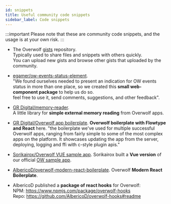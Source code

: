 ```yaml
---
id: snippets
title: Useful community code snippets
sidebar_label: Code snippets
---
```


:::important
Please note that these are community code snippets, and the usage is at your own risk.
:::

* The Overwolf [gists](https://github.com/overwolf/community-gists) repository.  
  Typically used to share files and snippets with others quickly.  
  You can upload new gists and browse other gists that uploaded by the community.

* [egamer/ow-events-status-element](https://www.npmjs.com/package/@egamer/ow-events-status-element).  
  "We found ourselves needed to present an indication for OW events status in more than one place, so we created this **small web-component package** to help us do so.  
  feel free to use it, send comments, suggestions, and other feedback".
  
* [GR Digital/memory-reader](https://github.com/GRDigital/memory-reader).  
  A little library for **simple external memory reading** from Overwolf apps.
  
* [GR Digital/Overwolf app boilerplate](https://github.com/GRDigital/overwolf-boilerplate).
  **Overwolf boilerplate with Flowtype and React** here.
  "the boilerplate we've used for multiple successful Overwolf apps, ranging from fairly simple to some of the most complex apps on the platform. It showcases updating the app from the server, deploying, logging and ffi with c-style plugin apis."

* [Sorikairox/Overwolf VUE sample app](https://github.com/Sorikairox/overwolf-vue-sample).
  Sorikairox built a **Vue version** of our official [OW sample app](https://github.com/overwolf/sample-app/tree/master/ts).

* [AlbericoD/overwolf-modern-react-boilerplate](https://github.com/AlbericoD/overwolf-modern-react-boilerplate).
  Overwolf **Modern React Boilerplate**.

* AlbericoD published a **package of react hooks** for Overwolf:  
  NPM: https://www.npmjs.com/package/overwolf-hooks  
  Repo: https://github.com/AlbericoD/overwolf-hooks#readme


